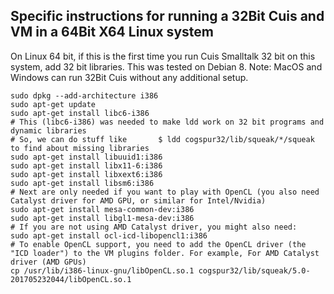 ## Specific instructions for running a 32Bit Cuis and VM in a 64Bit X64 Linux system
On Linux 64 bit, if this is the first time you run Cuis Smalltalk 32 bit on this system, add 32 bit libraries. This was tested on Debian 8.
Note: MacOS and Windows can run 32Bit Cuis without any additional setup.

```
sudo dpkg --add-architecture i386
sudo apt-get update
sudo apt-get install libc6-i386
# This (libc6-i386) was needed to make ldd work on 32 bit programs and dynamic libraries
# So, we can do stuff like       $ ldd cogspur32/lib/squeak/*/squeak       to find about missing libraries
sudo apt-get install libuuid1:i386
sudo apt-get install libx11-6:i386
sudo apt-get install libxext6:i386
sudo apt-get install libsm6:i386
# Next are only needed if you want to play with OpenCL (you also need Catalyst driver for AMD GPU, or similar for Intel/Nvidia)
sudo apt-get install mesa-common-dev:i386
sudo apt-get install libgl1-mesa-dev:i386
# If you are not using AMD Catalyst driver, you might also need:
sudo apt-get install ocl-icd-libopencl1:i386
# To enable OpenCL support, you need to add the OpenCL driver (the "ICD loader") to the VM plugins folder. For example, For AMD Catalyst driver (AMD GPUs)
cp /usr/lib/i386-linux-gnu/libOpenCL.so.1 cogspur32/lib/squeak/5.0-201705232044/libOpenCL.so.1
```
